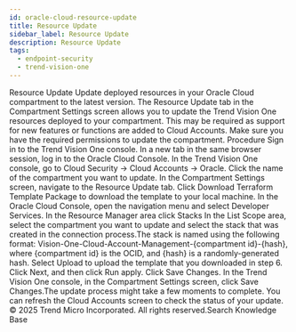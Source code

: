 ```yaml
---
id: oracle-cloud-resource-update
title: Resource Update
sidebar_label: Resource Update
description: Resource Update
tags:
  - endpoint-security
  - trend-vision-one
---
```


 Resource Update Update deployed resources in your Oracle Cloud compartment to the latest version. The Resource Update tab in the Compartment Settings screen allows you to update the Trend Vision One resources deployed to your compartment. This may be required as support for new features or functions are added to Cloud Accounts. Make sure you have the required permissions to update the compartment. Procedure Sign in to the Trend Vision One console. In a new tab in the same browser session, log in to the Oracle Cloud Console. In the Trend Vision One console, go to Cloud Security → Cloud Accounts → Oracle. Click the name of the compartment you want to update. In the Compartment Settings screen, navigate to the Resource Update tab. Click Download Terraform Template Package to download the template to your local machine. In the Oracle Cloud Console, open the navigation menu and select Developer Services. In the Resource Manager area click Stacks In the List Scope area, select the compartment you want to update and select the stack that was created in the connection process.The stack is named using the following format: Vision-One-Cloud-Account-Management-{compartment id}-{hash}, where {compartment id} is the OCID, and {hash} is a randomly-generated hash. Select Upload to upload the template that you downloaded in step 6. Click Next, and then click Run apply. Click Save Changes. In the Trend Vision One console, in the Compartment Settings screen, click Save Changes.The update process might take a few moments to complete. You can refresh the Cloud Accounts screen to check the status of your update. © 2025 Trend Micro Incorporated. All rights reserved.Search Knowledge Base